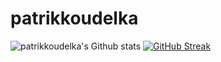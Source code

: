 # patrikkoudelka
![patrikkoudelka's Github stats](https://github-readme-blush.vercel.app/api??username=patrikkoudelka&show_icons=true)
[![GitHub Streak](https://streak-stats.demolab.com/?user=patrikkoudelka)](https://git.io/streak-stats)

